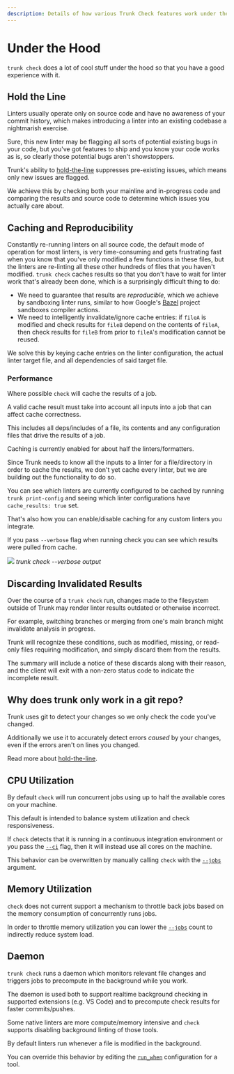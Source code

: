 ```yaml
---
description: Details of how various Trunk Check features work under the hood.
---
```


# Under the Hood

`trunk check` does a lot of cool stuff under the hood so that you have a good experience with it.

## Hold the Line

Linters usually operate only on source code and have no awareness of your commit history, which makes introducing a linter into an existing codebase a nightmarish exercise.

Sure, this new linter may be flagging all sorts of potential existing bugs in your code, but you've got features to ship and you know your code works as is, so clearly those potential bugs aren't showstoppers.

Trunk's ability to [hold-the-line](../configuration/hold-the-line.md) suppresses pre-existing issues, which means only new issues are flagged.

We achieve this by checking both your mainline and in-progress code and comparing the results and source code to determine which issues you actually care about.

## Caching and Reproducibility

Constantly re-running linters on all source code, the default mode of operation for most linters, is very time-consuming and gets frustrating fast when you know that you've only modified a few functions in these files, but the linters are re-linting all these other hundreds of files that you haven't modified. `trunk check` caches results so that you don't have to wait for linter work that's already been done, which is a surprisingly difficult thing to do:

- We need to guarantee that results are _reproducible_, which we achieve by sandboxing linter runs, similar to how Google's [Bazel](https://bazel.build/) project sandboxes compiler actions.
- We need to intelligently invalidate/ignore cache entries: if `fileA` is modified and check results for `fileB` depend on the contents of `fileA`, then check results for `fileB` from prior to `fileA`'s modification cannot be reused.

We solve this by keying cache entries on the linter configuration, the actual linter target file, and all dependencies of said target file.

### Performance

Where possible `check` will cache the results of a job.

A valid cache result must take into account all inputs into a job that can affect cache correctness.

This includes all deps/includes of a file, its contents and any configuration files that drive the results of a job.

Caching is currently enabled for about half the linters/formatters.

Since Trunk needs to know all the inputs to a linter for a file/directory in order to cache the results, we don't yet cache every linter, but we are building out the functionality to do so.

You can see which linters are currently configured to be cached by running `trunk print-config` and seeing which linter configurations have `cache_results: true` set.

That's also how you can enable/disable caching for any custom linters you integrate.

If you pass `--verbose` flag when running check you can see which results were pulled from cache.

![ ](https://682515401-files.gitbook.io/~/files/v0/b/gitbook-x-prod.appspot.com/o/spaces%2F61Ep9MrYBkJa0Yq3zS1s%2Fuploads%2FGFwqC1UP3JImV0IIgLo9%2FSCR-20230811-mtvw.png?alt=media&token=22f18fc6-9791-4a71-bd85-fda6a8325fe5)
*trunk check --verbose output*

## Discarding Invalidated Results

Over the course of a `trunk check` run, changes made to the filesystem outside of Trunk may render linter results outdated or otherwise incorrect.

For example, switching branches or merging from one's main branch might invalidate analysis in progress.

Trunk will recognize these conditions, such as modified, missing, or read-only files requiring modification, and simply discard them from the results.

The summary will include a notice of these discards along with their reason, and the client will exit with a non-zero status code to indicate the incomplete result.

## Why does trunk only work in a git repo?

Trunk uses git to detect your changes so we only check the code you've changed.

Additionally we use it to accurately detect errors _caused_ by your changes, even if the errors aren't on lines you changed.

Read more about [hold-the-line](under-the-hood.md#hold-the-line).

## CPU Utilization

By default `check` will run concurrent jobs using up to half the available cores on your machine.

This default is intended to balance system utilization and check responsiveness.

If `check` detects that it is running in a continuous integration environment or you pass the [`--ci`](../usage.md) flag, then it will instead use all cores on the machine.

This behavior can be overwritten by manually calling `check` with the [`--jobs`](../usage.md#options) argument.

## Memory Utilization

`check` does not current support a mechanism to throttle back jobs based on the memory consumption of concurrently runs jobs.

In order to throttle memory utilization you can lower the [`--jobs`](../usage.md#options) count to indirectly reduce system load.

## Daemon

`trunk check` runs a daemon which monitors relevant file changes and triggers jobs to precompute in the background while you work.

The daemon is used both to support realtime background checking in supported extensions (e.g. VS Code) and to precompute check results for faster commits/pushes.

Some native linters are more compute/memory intensive and `check` supports disabling background linting of those tools.

By default linters run whenever a file is modified in the background.

You can override this behavior by editing the [`run_when`](../configuration/custom-linters/#run_when) configuration for a tool.

